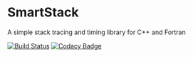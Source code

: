 # SmartStack
A simple stack tracing and timing library for C++ and Fortran

[![Build Status](https://travis-ci.com/zcobell/SmartStack.svg?branch=master)](https://travis-ci.com/zcobell/SmartStack)
[![Codacy Badge](https://api.codacy.com/project/badge/Grade/51020adea56f4c04876262d6ce1eb5bd)](https://www.codacy.com/manual/zachary.cobell/SmartStack?utm_source=github.com&amp;utm_medium=referral&amp;utm_content=zcobell/SmartStack&amp;utm_campaign=Badge_Grade)
